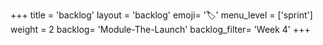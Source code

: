 +++
title = 'backlog'
layout = 'backlog'
emoji= '🏷️'
menu_level = ['sprint']
weight = 2
backlog= 'Module-The-Launch'
backlog_filter= 'Week 4'
+++
